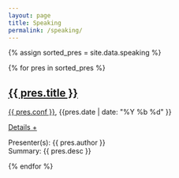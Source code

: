 ```yaml
---
layout: page
title: Speaking
permalink: /speaking/
---
```


{% assign sorted_pres = site.data.speaking %}
<div id="presentations">
	{% for pres in sorted_pres  %}<div id="presentation{{ forloop.index }}" class="presentation">
		<h2><a href="{{ pres.url }}">{{ pres.title }}</a></h2>
		<p class="about"><a href="{{ pres.conf_url }}">{{ pres.conf }}</a>, {{pres.date | date: "%Y %b %d" }}</p>
		<a class="accordion-toggle" data-toggle="collapse" data-text-swap="Details -" href="#desc{{ forloop.index }}">Details +</a>
		<div id="desc{{ forloop.index }}" class="accordion-body collapse">
			<p>Presenter(s): {{ pres.author }}<br />Summary: {{ pres.desc }}</p>
		</div>
	</div>{% endfor %}
</div>





